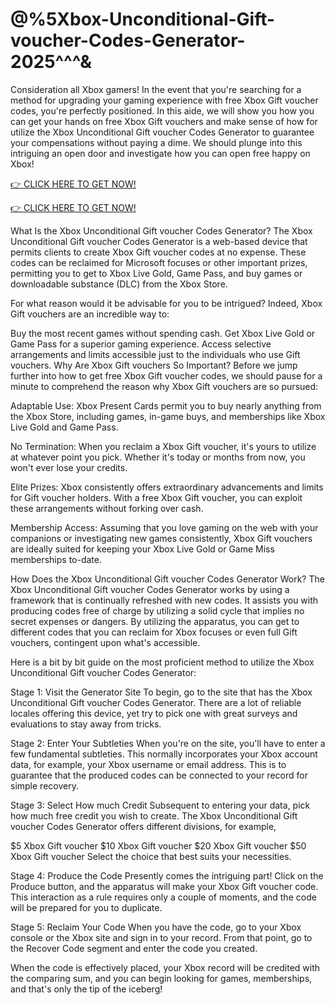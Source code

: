 # @%5Xbox-Unconditional-Gift-voucher-Codes-Generator-2025^^^&

Consideration all Xbox gamers! In the event that you're searching for a method for upgrading your gaming experience with free Xbox Gift voucher codes, you're perfectly positioned. In this aide, we will show you how you can get your hands on free Xbox Gift vouchers and make sense of how for utilize the Xbox Unconditional Gift voucher Codes Generator to guarantee your compensations without paying a dime. We should plunge into this intriguing an open door and investigate how you can open free happy on Xbox!

[👉 CLICK HERE TO GET NOW!](https://topoffersgetnow.com/adblu0545844/)

[👉 CLICK HERE TO GET NOW!](https://topoffersgetnow.com/adblu0545844/)

What Is the Xbox Unconditional Gift voucher Codes Generator?
The Xbox Unconditional Gift voucher Codes Generator is a web-based device that permits clients to create Xbox Gift voucher codes at no expense. These codes can be reclaimed for Microsoft focuses or other important prizes, permitting you to get to Xbox Live Gold, Game Pass, and buy games or downloadable substance (DLC) from the Xbox Store.

For what reason would it be advisable for you to be intrigued? Indeed, Xbox Gift vouchers are an incredible way to:

Buy the most recent games without spending cash.
Get Xbox Live Gold or Game Pass for a superior gaming experience.
Access selective arrangements and limits accessible just to the individuals who use Gift vouchers.
Why Are Xbox Gift vouchers So Important?
Before we jump further into how to get free Xbox Gift voucher codes, we should pause for a minute to comprehend the reason why Xbox Gift vouchers are so pursued:

Adaptable Use: Xbox Present Cards permit you to buy nearly anything from the Xbox Store, including games, in-game buys, and memberships like Xbox Live Gold and Game Pass.

No Termination: When you reclaim a Xbox Gift voucher, it's yours to utilize at whatever point you pick. Whether it's today or months from now, you won't ever lose your credits.

Elite Prizes: Xbox consistently offers extraordinary advancements and limits for Gift voucher holders. With a free Xbox Gift voucher, you can exploit these arrangements without forking over cash.

Membership Access: Assuming that you love gaming on the web with your companions or investigating new games consistently, Xbox Gift vouchers are ideally suited for keeping your Xbox Live Gold or Game Miss memberships to-date.

How Does the Xbox Unconditional Gift voucher Codes Generator Work?
The Xbox Unconditional Gift voucher Codes Generator works by using a framework that is continually refreshed with new codes. It assists you with producing codes free of charge by utilizing a solid cycle that implies no secret expenses or dangers. By utilizing the apparatus, you can get to different codes that you can reclaim for Xbox focuses or even full Gift vouchers, contingent upon what's accessible.

Here is a bit by bit guide on the most proficient method to utilize the Xbox Unconditional Gift voucher Codes Generator:

Stage 1: Visit the Generator Site
To begin, go to the site that has the Xbox Unconditional Gift voucher Codes Generator. There are a lot of reliable locales offering this device, yet try to pick one with great surveys and evaluations to stay away from tricks.

Stage 2: Enter Your Subtleties
When you're on the site, you'll have to enter a few fundamental subtleties. This normally incorporates your Xbox account data, for example, your Xbox username or email address. This is to guarantee that the produced codes can be connected to your record for simple recovery.

Stage 3: Select How much Credit
Subsequent to entering your data, pick how much free credit you wish to create. The Xbox Unconditional Gift voucher Codes Generator offers different divisions, for example,

$5 Xbox Gift voucher
$10 Xbox Gift voucher
$20 Xbox Gift voucher
$50 Xbox Gift voucher
Select the choice that best suits your necessities.

Stage 4: Produce the Code
Presently comes the intriguing part! Click on the Produce button, and the apparatus will make your Xbox Gift voucher code. This interaction as a rule requires only a couple of moments, and the code will be prepared for you to duplicate.

Stage 5: Reclaim Your Code
When you have the code, go to your Xbox console or the Xbox site and sign in to your record. From that point, go to the Recover Code segment and enter the code you created.

When the code is effectively placed, your Xbox record will be credited with the comparing sum, and you can begin looking for games, memberships, and that's only the tip of the iceberg!
